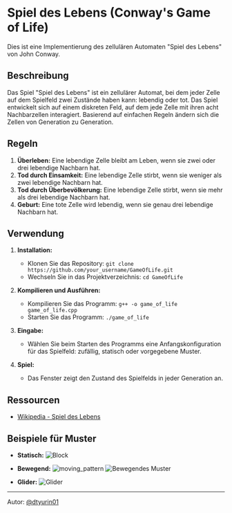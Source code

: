 # Spiel des Lebens (Conway's Game of Life)

Dies ist eine Implementierung des zellulären Automaten "Spiel des Lebens" von John Conway.

## Beschreibung

Das Spiel "Spiel des Lebens" ist ein zellulärer Automat, bei dem jeder Zelle auf dem Spielfeld zwei Zustände haben kann: lebendig oder tot. Das Spiel entwickelt sich auf einem diskreten Feld, auf dem jede Zelle mit ihren acht Nachbarzellen interagiert. Basierend auf einfachen Regeln ändern sich die Zellen von Generation zu Generation.

## Regeln

1. **Überleben:** Eine lebendige Zelle bleibt am Leben, wenn sie zwei oder drei lebendige Nachbarn hat.
2. **Tod durch Einsamkeit:** Eine lebendige Zelle stirbt, wenn sie weniger als zwei lebendige Nachbarn hat.
3. **Tod durch Überbevölkerung:** Eine lebendige Zelle stirbt, wenn sie mehr als drei lebendige Nachbarn hat.
4. **Geburt:** Eine tote Zelle wird lebendig, wenn sie genau drei lebendige Nachbarn hat.

## Verwendung

1. **Installation:**
    - Klonen Sie das Repository: `git clone https://github.com/your_username/GameOfLife.git`
    - Wechseln Sie in das Projektverzeichnis: `cd GameOfLife`

2. **Kompilieren und Ausführen:**
    - Kompilieren Sie das Programm: `g++ -o game_of_life game_of_life.cpp`
    - Starten Sie das Programm: `./game_of_life`

3. **Eingabe:**
    - Wählen Sie beim Starten des Programms eine Anfangskonfiguration für das Spielfeld: zufällig, statisch oder vorgegebene Muster.

4. **Spiel:**
    - Das Fenster zeigt den Zustand des Spielfelds in jeder Generation an.

## Ressourcen

- [Wikipedia - Spiel des Lebens](https://de.wikipedia.org/wiki/Conways_Spiel_des_Lebens)
  

## Beispiele für Muster

- **Statisch:**
      ![Block](https://github.com/dtyurin01/praktikum_11_3_FH_Aachen_GameOfLife/assets/30621310/de979426-d353-4286-ba5f-b865b30192d8)

- **Bewegend:**
    ![moving_pattern](https://github.com/dtyurin01/praktikum_11_3_FH_Aachen_GameOfLife/assets/30621310/75abab40-d1e1-40ac-af32-e6584911c426)
    ![Bewegendes Muster](moving_pattern.gif)
- **Glider:**
    ![Glider](https://github.com/dtyurin01/praktikum_11_3_FH_Aachen_GameOfLife/assets/30621310/6c33c183-2796-46b3-89e3-d32ec7a833c7)
---

Autor: [@dtyurin01](https://github.com/dtyurin01)
